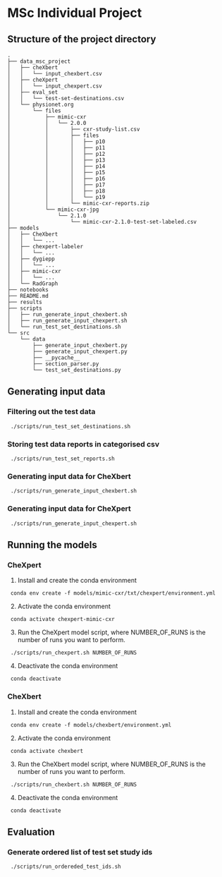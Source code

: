 # MSc Individual Project
## Structure of the project directory
```
.
├── data_msc_project
│   ├── cheXbert
│   │   └── input_chexbert.csv
│   ├── cheXpert
│   │   └── input_chexpert.csv
│   ├── eval_set
│   │   └── test-set-destinations.csv
│   └── physionet.org
│       └── files
│           ├── mimic-cxr
│           │   └── 2.0.0
│           │       ├── cxr-study-list.csv
│           │       ├── files
│           │       │   ├── p10
│           │       │   ├── p11
│           │       │   ├── p12
│           │       │   ├── p13
│           │       │   ├── p14
│           │       │   ├── p15
│           │       │   ├── p16
│           │       │   ├── p17
│           │       │   ├── p18
│           │       │   └── p19
│           │       └── mimic-cxr-reports.zip
│           └── mimic-cxr-jpg
│               └── 2.1.0
│                   └── mimic-cxr-2.1.0-test-set-labeled.csv
├── models
│   ├── CheXbert
│   │   └── ...
│   ├── chexpert-labeler
│   │   └── ...
│   ├── dygiepp
│   │   └── ...
│   ├── mimic-cxr
│   │   └── ...
│   └── RadGraph
├── notebooks
├── README.md
├── results
├── scripts
│   ├── run_generate_input_chexbert.sh
│   ├── run_generate_input_chexpert.sh
│   └── run_test_set_destinations.sh
└── src
    └── data
        ├── generate_input_chexbert.py
        ├── generate_input_chexpert.py
        ├── __pycache__
        ├── section_parser.py
        └── test_set_destinations.py
```

## Generating input data
### Filtering out the test data
``` ./scripts/run_test_set_destinations.sh```
### Storing test data reports in categorised csv
``` ./scripts/run_test_set_reports.sh```
### Generating input data for CheXbert
``` ./scripts/run_generate_input_chexbert.sh```
### Generating input data for CheXpert
``` ./scripts/run_generate_input_chexpert.sh```

## Running the models
### CheXpert
1. Install and create the conda environment

``` conda env create -f models/mimic-cxr/txt/chexpert/environment.yml```

2. Activate the conda environment

``` conda activate chexpert-mimic-cxr```

3. Run the CheXpert model script, where NUMBER_OF_RUNS is the number of runs you want to perform.

``` ./scripts/run_chexpert.sh NUMBER_OF_RUNS``` 

4. Deactivate the conda environment

``` conda deactivate```

### CheXbert
1. Install and create the conda environment

``` conda env create -f models/chexbert/environment.yml```

2. Activate the conda environment

``` conda activate chexbert```

3. Run the CheXbert model script, where NUMBER_OF_RUNS is the number of runs you want to perform.

``` ./scripts/run_chexbert.sh NUMBER_OF_RUNS```

4. Deactivate the conda environment

``` conda deactivate```

## Evaluation
### Generate ordered list of test set study ids
``` ./scripts/run_ordereded_test_ids.sh```